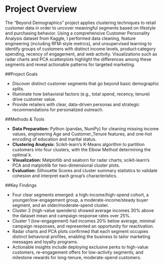 # Project Overview
The “Beyond Demographics” project applies clustering techniques to retail customer data in order to uncover meaningful segments based on lifestyle and purchasing behavior. Using a comprehensive Customer Personality Analysis dataset from Kaggle, I performed data cleaning, feature engineering (including RFM-style metrics), and unsupervised learning to identify groups of customers with distinct income levels, product‐category spending, recency of engagement, and web activity. Visualizations such as radar charts and PCA scatterplots highlight the differences among these segments and reveal actionable patterns for targeted marketing.

##Project Goals
- Discover distinct customer segments that go beyond basic demographic splits.
- Illuminate how behavioral factors (e.g., total spend, recency, tenure) drive customer value.
- Provide retailers with clear, data-driven personas and strategic recommendations for personalized outreach.

##Methods & Tools
- **Data Preparation:** Python (pandas, NumPy) for cleaning missing income values, engineering Age and Customer\_Tenure features, and one-hot encoding of education and marital status.
- **Clustering Analysis:** Scikit-learn’s K-Means algorithm to partition customers into four clusters, with the Elbow Method determining the optimal k.
- **Visualization:** Matplotlib and seaborn for radar charts; scikit-learn’s PCA and matplotlib for two-dimensional cluster plots.
- **Evaluation:** Silhouette Scores and cluster summary statistics to validate cohesion and interpret each group’s characteristics.

##Key Findings
- Four clear segments emerged: a high-income/high-spend cohort, a younger/low-engagement group, a moderate-income/steady buyer segment, and an older/moderate-spend cluster.
- Cluster 2 (high-value spenders) showed average incomes 30% above the dataset mean and campaign response rates over 25%.
- Cluster 1 (low-engagement) had incomes 20% below average, minimal campaign responses, and represented an opportunity for reactivation.
- Radar charts and PCA plots confirmed that each segment occupies distinct behavioral profiles, enabling the business to tailor marketing messages and loyalty programs.
- Actionable insights include deploying exclusive perks to high-value customers, re-engagement offers for low-activity segments, and milestone rewards for long-tenure, moderate-spend customers.

